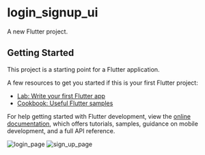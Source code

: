 # login_signup_ui

A new Flutter project.

## Getting Started

This project is a starting point for a Flutter application.

A few resources to get you started if this is your first Flutter project:

- [Lab: Write your first Flutter app](https://docs.flutter.dev/get-started/codelab)
- [Cookbook: Useful Flutter samples](https://docs.flutter.dev/cookbook)

For help getting started with Flutter development, view the
[online documentation](https://docs.flutter.dev/), which offers tutorials,
samples, guidance on mobile development, and a full API reference.

![login_page](https://user-images.githubusercontent.com/60802660/183608147-6b979128-5833-4bbb-abaf-b96ab023e7c2.png)
![sign_up_page](https://user-images.githubusercontent.com/60802660/183608192-fae612c0-f6c7-47c3-ba28-8b367a11ca15.png)
